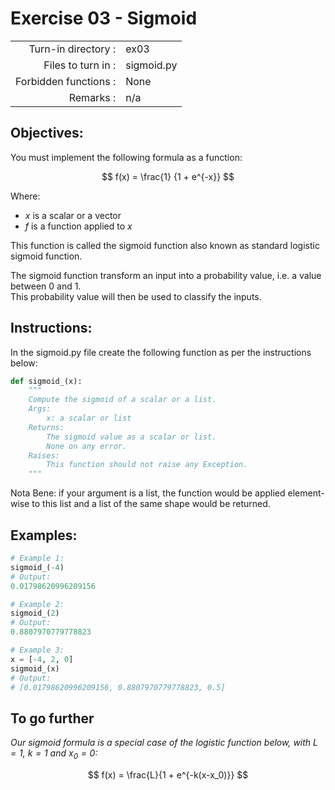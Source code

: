 # Exercise 03 - Sigmoid

|                         |                         |
| -----------------------:| ----------------------- |
|   Turn-in directory :   |  ex03                   |
|   Files to turn in :    |  sigmoid.py             |
|   Forbidden functions : |  None                   |
|   Remarks :             |  n/a                    |

## Objectives:
You must implement the following formula as a function:  

$$
f(x) = \frac{1} {1 + e^{-x}}
$$

Where:  
* $x$ is a scalar or a vector
* $f$ is a function applied to $x$

This function is called the sigmoid function also known as standard logistic sigmoid function.

The sigmoid function transform an input into a probability value, i.e. a value between 0 and 1.  
This probability value will then be used to classify the inputs.
## Instructions:
In the sigmoid.py file create the following function as per the instructions below: 
```python
def sigmoid_(x):
    """
    Compute the sigmoid of a scalar or a list.
    Args:
        x: a scalar or list
    Returns: 
        The sigmoid value as a scalar or list.
        None on any error.
    Raises:
        This function should not raise any Exception.
    """
```

Nota Bene: if your argument is a list, the function would be applied element-wise to this list and a list of the same shape would be returned.
      
## Examples:
```python
# Example 1:
sigmoid_(-4)
# Output:
0.01798620996209156

# Example 2:
sigmoid_(2)
# Output:
0.8807970779778823

# Example 3:
x = [-4, 2, 0]
sigmoid_(x)
# Output:
# [0.01798620996209156, 0.8807970779778823, 0.5]
```
## To go further
*Our sigmoid formula is a special case of the logistic function below, with $L = 1$, $k = 1$ and $x_0 = 0$:*

$$
f(x) = \frac{L}{1 + e^{-k(x-x_0)}}
$$
